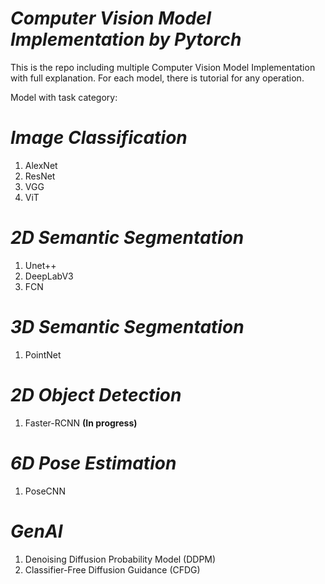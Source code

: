 # _Computer Vision Model Implementation by Pytorch_ #

This is the repo including multiple Computer Vision Model Implementation with full explanation. For each model, there is tutorial for any operation.

Model with task category:
# _Image Classification_ #
1. AlexNet
2. ResNet
3. VGG
4. ViT

# _2D Semantic Segmentation_ #
1. Unet++
2. DeepLabV3
3. FCN

# _3D Semantic Segmentation_ #
1. PointNet

# _2D Object Detection_ #
1. Faster-RCNN **(In progress)**

# _6D Pose Estimation_ #
1. PoseCNN

# _GenAI_ #
1. Denoising Diffusion Probability Model (DDPM)
2. Classifier-Free Diffusion Guidance (CFDG)
